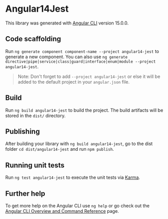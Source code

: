 # Angular14Jest

This library was generated with [Angular CLI](https://github.com/angular/angular-cli) version 15.0.0.

## Code scaffolding

Run `ng generate component component-name --project angular14-jest` to generate a new component. You can also use `ng generate directive|pipe|service|class|guard|interface|enum|module --project angular14-jest`.
> Note: Don't forget to add `--project angular14-jest` or else it will be added to the default project in your `angular.json` file. 

## Build

Run `ng build angular14-jest` to build the project. The build artifacts will be stored in the `dist/` directory.

## Publishing

After building your library with `ng build angular14-jest`, go to the dist folder `cd dist/angular14-jest` and run `npm publish`.

## Running unit tests

Run `ng test angular14-jest` to execute the unit tests via [Karma](https://karma-runner.github.io).

## Further help

To get more help on the Angular CLI use `ng help` or go check out the [Angular CLI Overview and Command Reference](https://angular.io/cli) page.
